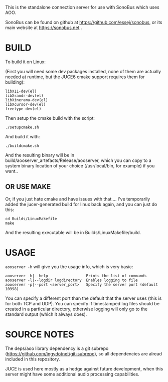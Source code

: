 This is the standalone connection server for use with SonoBus which uses AOO.

SonoBus can be found on github at https://github.com/essej/sonobus, or its
main website at https://sonobus.net .

# BUILD

To build it on Linux:

(First you will need some dev packages installed, none of them are actually
needed at runtime, but the JUCE6 cmake support requires them for building):

    libX11-dev(el)
    libXrandr-dev(el) 
    libXinerama-dev(el)
    libXcursor-dev(el)
    freetype-dev(el)
  

Then setup the cmake build with the script:

    ./setupcmake.sh

And build it with:

    ./buildcmake.sh

And the resulting binary will be in build/aooserver_artefacts/Release/aooserver,
which you can copy to a system binary location of your choice
(/usr/local/bin, for example) if you want..

## OR USE MAKE

Or, if you just hate cmake and have issues with that.... I've temporarily
added the jucer-generated build for linux back again, and you can just do
this:

    cd Builds/LinuxMakefile
    make

And the resulting executable will be in Builds/LinuxMakefile/build.


# USAGE

`aooserver -h` will give you the usage info, which is very basic:

    aooserver -h|--help                 Prints the list of commands
    aooserver -l|--logdir logdirectory  Enables logging to file
    aooserver -p|--port <server_port>   Specify the server port (default 10998)

You can specify a different port than the default that the server uses (this
is for both TCP and UDP). You can specify if timestamped log files should be
created in a particular directory, otherwise logging will only go to the standard
output (which it always does).


# SOURCE NOTES

The deps/aoo library dependency is a git subrepo (https://github.com/ingydotnet/git-subrepo), 
so all dependencies are alread included in this repository. 

JUCE is used here mostly as a hedge against future development, when
this server might have some additional audio processing capabilities. 

